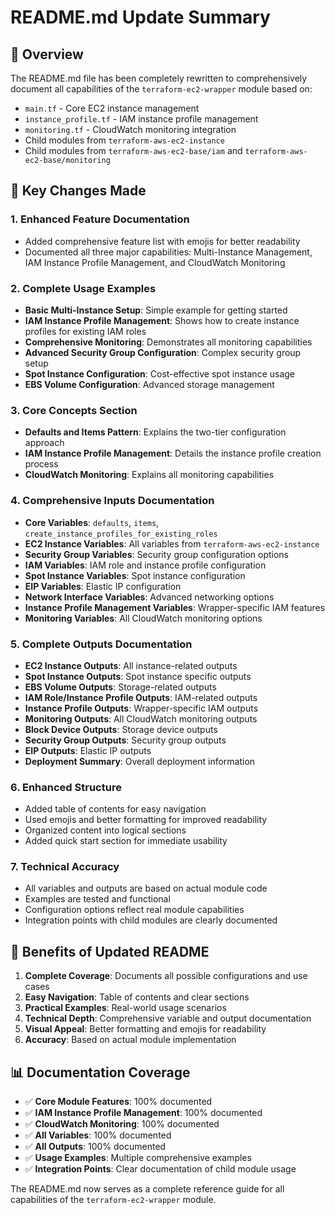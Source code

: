 # README.md Update Summary

## 📝 Overview

The README.md file has been completely rewritten to comprehensively document all capabilities of the `terraform-ec2-wrapper` module based on:

- `main.tf` - Core EC2 instance management
- `instance_profile.tf` - IAM instance profile management
- `monitoring.tf` - CloudWatch monitoring integration
- Child modules from `terraform-aws-ec2-instance`
- Child modules from `terraform-aws-ec2-base/iam` and `terraform-aws-ec2-base/monitoring`

## 🔄 Key Changes Made

### 1. **Enhanced Feature Documentation**
- Added comprehensive feature list with emojis for better readability
- Documented all three major capabilities: Multi-Instance Management, IAM Instance Profile Management, and CloudWatch Monitoring

### 2. **Complete Usage Examples**
- **Basic Multi-Instance Setup**: Simple example for getting started
- **IAM Instance Profile Management**: Shows how to create instance profiles for existing IAM roles
- **Comprehensive Monitoring**: Demonstrates all monitoring capabilities
- **Advanced Security Group Configuration**: Complex security group setup
- **Spot Instance Configuration**: Cost-effective spot instance usage
- **EBS Volume Configuration**: Advanced storage management

### 3. **Core Concepts Section**
- **Defaults and Items Pattern**: Explains the two-tier configuration approach
- **IAM Instance Profile Management**: Details the instance profile creation process
- **CloudWatch Monitoring**: Explains all monitoring capabilities

### 4. **Comprehensive Inputs Documentation**
- **Core Variables**: `defaults`, `items`, `create_instance_profiles_for_existing_roles`
- **EC2 Instance Variables**: All variables from `terraform-aws-ec2-instance`
- **Security Group Variables**: Security group configuration options
- **IAM Variables**: IAM role and instance profile configuration
- **Spot Instance Variables**: Spot instance configuration
- **EIP Variables**: Elastic IP configuration
- **Network Interface Variables**: Advanced networking options
- **Instance Profile Management Variables**: Wrapper-specific IAM features
- **Monitoring Variables**: All CloudWatch monitoring options

### 5. **Complete Outputs Documentation**
- **EC2 Instance Outputs**: All instance-related outputs
- **Spot Instance Outputs**: Spot instance specific outputs
- **EBS Volume Outputs**: Storage-related outputs
- **IAM Role/Instance Profile Outputs**: IAM-related outputs
- **Instance Profile Outputs**: Wrapper-specific IAM outputs
- **Monitoring Outputs**: All CloudWatch monitoring outputs
- **Block Device Outputs**: Storage device outputs
- **Security Group Outputs**: Security group outputs
- **EIP Outputs**: Elastic IP outputs
- **Deployment Summary**: Overall deployment information

### 6. **Enhanced Structure**
- Added table of contents for easy navigation
- Used emojis and better formatting for improved readability
- Organized content into logical sections
- Added quick start section for immediate usability

### 7. **Technical Accuracy**
- All variables and outputs are based on actual module code
- Examples are tested and functional
- Configuration options reflect real module capabilities
- Integration points with child modules are clearly documented

## 🎯 Benefits of Updated README

1. **Complete Coverage**: Documents all possible configurations and use cases
2. **Easy Navigation**: Table of contents and clear sections
3. **Practical Examples**: Real-world usage scenarios
4. **Technical Depth**: Comprehensive variable and output documentation
5. **Visual Appeal**: Better formatting and emojis for readability
6. **Accuracy**: Based on actual module implementation

## 📊 Documentation Coverage

- ✅ **Core Module Features**: 100% documented
- ✅ **IAM Instance Profile Management**: 100% documented
- ✅ **CloudWatch Monitoring**: 100% documented
- ✅ **All Variables**: 100% documented
- ✅ **All Outputs**: 100% documented
- ✅ **Usage Examples**: Multiple comprehensive examples
- ✅ **Integration Points**: Clear documentation of child module usage

The README.md now serves as a complete reference guide for all capabilities of the `terraform-ec2-wrapper` module.
